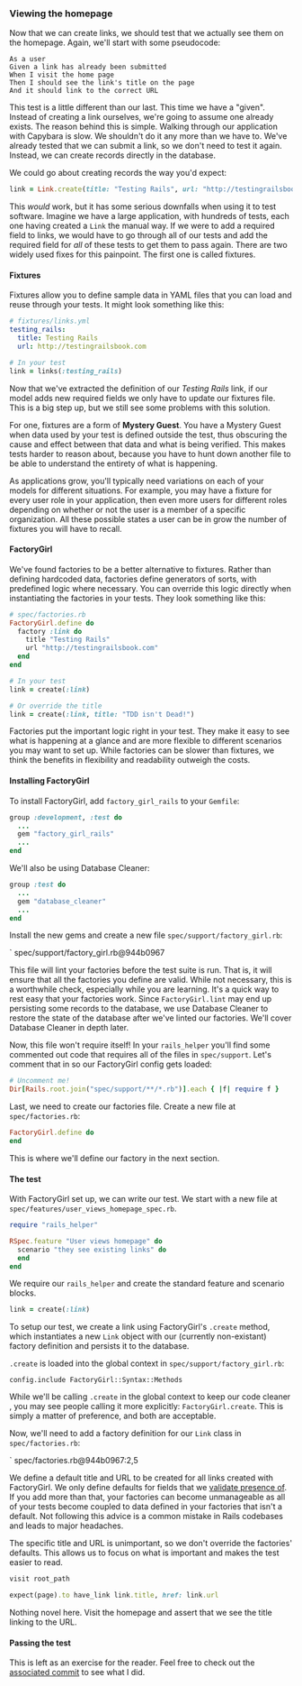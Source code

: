 ### Viewing the homepage

Now that we can create links, we should test that we actually see them on the
homepage. Again, we'll start with some pseudocode:

```
As a user
Given a link has already been submitted
When I visit the home page
Then I should see the link's title on the page
And it should link to the correct URL
```

This test is a little different than our last. This time we have a "given".
Instead of creating a link ourselves, we're going to assume one already exists.
The reason behind this is simple. Walking through our application with Capybara
is slow. We shouldn't do it any more than we have to. We've already tested that
we can submit a link, so we don't need to test it again. Instead, we can create
records directly in the database.

We could go about creating records the way you'd expect:

```ruby
link = Link.create(title: "Testing Rails", url: "http://testingrailsbook.com")
```

This _would_ work, but it has some serious downfalls when using it to test
software. Imagine we have a large application, with hundreds of tests, each one
having created a `Link` the manual way. If we were to add a required field to
links, we would have to go through all of our tests and add the required field
for _all_ of these tests to get them to pass again. There are two widely used
fixes for this painpoint. The first one is called fixtures.

#### Fixtures

Fixtures allow you to define sample data in YAML files that you can
load and reuse through your tests. It might look something like this:


```yaml
# fixtures/links.yml
testing_rails:
  title: Testing Rails
  url: http://testingrailsbook.com
```

```ruby
# In your test
link = links(:testing_rails)
```

Now that we've extracted the definition of our _Testing Rails_ link, if our
model adds new required fields we only have to update our fixtures file. This is
a big step up, but we still see some problems with this solution.

For one, fixtures are a form of **Mystery Guest**. You have a Mystery Guest when
data used by your test is defined outside the test, thus obscuring the cause and
effect between that data and what is being verified. This makes tests harder to
reason about, because you have to hunt down another file to be able to
understand the entirety of what is happening.

As applications grow, you'll typically need variations on each of your models
for different situations. For example, you may have a fixture for every user
role in your application, then even more users for different roles depending on
whether or not the user is a member of a specific organization. All these
possible states a user can be in grow the number of fixtures you will have to
recall.

#### FactoryGirl

We've found factories to be a better alternative to fixtures. Rather than
defining hardcoded data, factories define generators of sorts, with predefined
logic where necessary. You can override this logic directly when instantiating
the factories in your tests. They look something like this:

```ruby
# spec/factories.rb
FactoryGirl.define do
  factory :link do
    title "Testing Rails"
    url "http://testingrailsbook.com"
  end
end
```

```ruby
# In your test
link = create(:link)

# Or override the title
link = create(:link, title: "TDD isn't Dead!")
```

Factories put the important logic right in your test. They make it easy to see
what is happening at a glance and are more flexible to different scenarios you
may want to set up.  While factories can be slower than fixtures, we think the
benefits in flexibility and readability outweigh the costs.

#### Installing FactoryGirl

To install FactoryGirl, add `factory_girl_rails` to your `Gemfile`:

```ruby
group :development, :test do
  ...
  gem "factory_girl_rails"
  ...
end
```

We'll also be using Database Cleaner:

```ruby
group :test do
  ...
  gem "database_cleaner"
  ...
end
```

Install the new gems and create a new file `spec/support/factory_girl.rb`:

` spec/support/factory_girl.rb@944b0967

This file will lint your factories before the test suite is run. That is, it
will ensure that all the factories you define are valid. While not necessary,
this is a worthwhile check, especially while you are learning. It's a quick way
to rest easy that your factories work. Since `FactoryGirl.lint` may end up
persisting some records to the database, we use Database Cleaner to restore the
state of the database after we've linted our factories. We'll cover Database
Cleaner in depth later.

Now, this file won't require itself!  In your `rails_helper` you'll find some
commented out code that requires all of the files in `spec/support`. Let's
comment that in so our FactoryGirl config gets loaded:

```ruby
# Uncomment me!
Dir[Rails.root.join("spec/support/**/*.rb")].each { |f| require f }
```

Last, we need to create our factories file. Create a new file at
`spec/factories.rb`:

```ruby
FactoryGirl.define do
end
```

This is where we'll define our factory in the next section.

#### The test

With FactoryGirl set up, we can write our test. We start with a new file at
`spec/features/user_views_homepage_spec.rb`.

```ruby
require "rails_helper"

RSpec.feature "User views homepage" do
  scenario "they see existing links" do
  end
end
```

We require our `rails_helper` and create the standard feature and scenario
blocks.

```ruby
link = create(:link)
```

To setup our test, we create a link using FactoryGirl's `.create` method, which
instantiates a new `Link` object with our (currently non-existant) factory
definition and persists it to the database.

`.create` is loaded into the global context in `spec/support/factory_girl.rb`:

```
config.include FactoryGirl::Syntax::Methods
```

While we'll be calling `.create` in the global context to keep our code cleaner
, you may see people calling it more explicitly: `FactoryGirl.create`. This is
simply a matter of preference, and both are acceptable.

Now, we'll need to add a factory definition for our `Link` class in
`spec/factories.rb`:

` spec/factories.rb@944b0967:2,5

We define a default title and URL to be created for all links created with
FactoryGirl. We only define defaults for fields that we [validate presence of]. If
you add more than that, your factories can become unmanageable as all of your
tests become coupled to data defined in your factories that isn't a default.
Not following this advice is a common mistake in Rails codebases and leads to
major headaches.

[validate presence of]: https://github.com/thoughtbot/testing-rails/commit/5ed3981619066bb71c1b8f4b17647c57aebd2707#diff-594e2b1fb48290a8f5f695da1c1e9318R2

The specific title and URL is unimportant, so we don't override the factories'
defaults. This allows us to focus on what is important and makes the test easier
to read.

```ruby
visit root_path

expect(page).to have_link link.title, href: link.url
```

Nothing novel here. Visit the homepage and assert that we see the title linking
to the URL.

#### Passing the test

This is left as an exercise for the reader. Feel free to check out the
[associated commit] to see what I did.

[associated commit]: https://github.com/thoughtbot/testing-rails/commit/944b0967232fe7bb623adbb36482ce3f76c7a037

